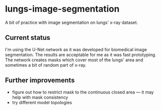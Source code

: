 # lungs-image-segmentation
A bit of practice with image segmentation on lungs' x-ray dataset.

## Current status
I'm using the U-Net network as it was developed for biomedical image segmentation. The results are acceptable for me as it was fast prototyping. The network creates masks which cover most of the lungs' area and sometimes a bit of random part of x-ray.

## Further improvements
- figure out how to restrict mask to the continuous closed area — it may help with mask consistency
- try different model topologies
